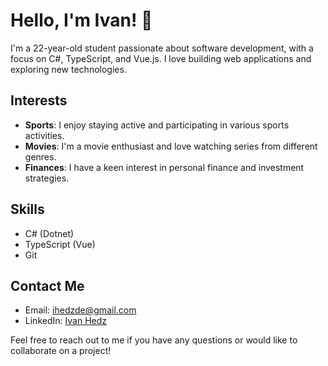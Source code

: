 # Hello, I'm Ivan! 👋

I'm a 22-year-old student passionate about software development, with a focus on C#, TypeScript, and Vue.js. I love building web applications and exploring new technologies.

## Interests

- **Sports**: I enjoy staying active and participating in various sports activities.
- **Movies**: I'm a movie enthusiast and love watching series from different genres.
- **Finances**: I have a keen interest in personal finance and investment strategies.

## Skills

- C# (Dotnet)
- TypeScript (Vue)
- Git

## Contact Me

- Email: [ihedzde@gmail.com](mailto:ihedzde@gmail.com)
- LinkedIn: [Ivan Hedz](https://www.linkedin.com/in/ivan-hedz-de/)

Feel free to reach out to me if you have any questions or would like to collaborate on a project!
